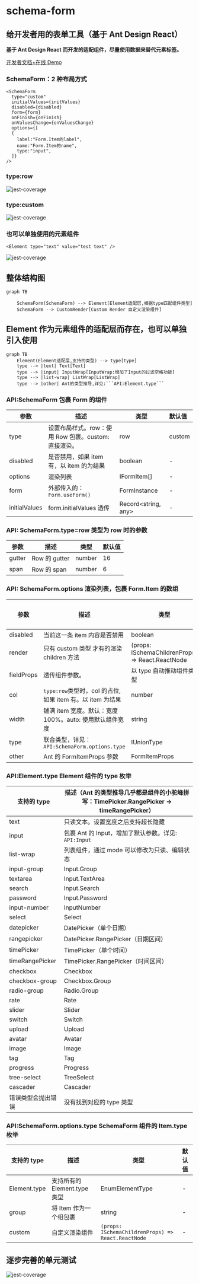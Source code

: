 # schema-form

## 给开发者用的表单工具（基于 Ant Design React）

**基于 Ant Design React 而开发的适配组件，尽量使用数据来替代元素标签。**

[开发者文档+在线 Demo](https://ayiaq1.github.io/schema-form/)

### SchemaForm：2 种布局方式

```
<SchemaForm
  type="custom"
  initialValues={initValues}
  disabled={disabled}
  form={form}
  onFinish={onFinish}
  onValuesChange={onValuesChange}
  options={[
  {
    label:"Form.Item的label",
    name:"Form.Item的name",
    type:"input",
  ]}
/>
```

### type:row

![jest-coverage](https://raw.githubusercontent.com/ayiaq1/schema-form/main/images/row-layout.png)

### type:custom

![jest-coverage](https://raw.githubusercontent.com/ayiaq1/schema-form/main/images/custom-layout.png)

### 也可以单独使用的元素组件

```
<Element type="text" value="test text" />
```

![jest-coverage](https://raw.githubusercontent.com/ayiaq1/schema-form/main/images/element-form.png)

## 整体结构图

```mermaid
graph TB

    SchemaForm(SchemaForm) --> Element[Element适配层,根据type匹配组件类型]
    SchemaForm --> CustomRender[Custom Render 自定义渲染组件]
```

## Element 作为元素组件的适配层而存在，也可以单独引入使用

````mermaid
graph TB
    Element(Element适配层,支持的类型) --> type[type]
    type --> |text| Text[Text]
    type --> |input| InputWrap[InputWrap:增加了Input的过滤空格功能]
    type --> |list-wrap| ListWrap[ListWrap]
    type --> |other| Ant的类型推导,详见:```API:Element.type```
````

### API:SchemaForm 包裹 Form 的组件

| 参数          | 描述                                                 | 类型                | 默认值 |
| ------------- | ---------------------------------------------------- | ------------------- | :----- |
| type          | 设置布局样式。row：使用 Row 包裹。custom: 直接渲染。 | row                 | custom |
| disabled      | 是否禁用，如果 item 有，以 item 的为结果             | boolean             | -      |
| options       | 渲染列表                                             | IFormItem[]         | -      |
| form          | 外部传入的：`Form.useForm()`                         | FormInstance        | -      |
| initialValues | form.initialValues 透传                              | Record<string, any> | -      |

### API: SchemaForm.type=row 类型为 row 时的参数

| 参数   | 描述          | 类型   | 默认值 |
| ------ | ------------- | ------ | :----- |
| gutter | Row 的 gutter | number | 16     |
| span   | Row 的 span   | number | 6      |

### API: SchemaForm.options 渲染列表，包裹 Form.Item 的数组

| 参数       | 描述                                                      | 类型                                             | 默认值 |
| ---------- | --------------------------------------------------------- | ------------------------------------------------ | :----- |
| disabled   | 当前这一条 item 内容是否禁用                              | boolean                                          | -      |
| render     | 只有 custom 类型 才有的渲染 children 方法                 | (props: ISchemaChildrenProps) => React.ReactNode | -      |
| fieldProps | 透传组件参数。                                            | 以 type 自动推动组件类型                         | -      |
| col        | `type:row`类型时，col 的占位,如果 item 有。以 item 为结果 | number                                           | -      |
| width      | 铺满 item 宽度。默认：宽度 100%。auto: 使用默认组件宽度   | string                                           | -      |
| type       | 联合类型，详见：`API:SchemaForm.options.type`             | IUnionType                                       | -      |
| other      | Ant 的 FormItemProps 参数                                 | FormItemProps                                    | -      |

### API:Element.type Element 组件的 type 枚举

| 支持的 type        | 描述（Ant 的类型推导几乎都是组件的小驼峰拼写：TimePicker.RangePicker -> timeRangePicker） |
| ------------------ | ----------------------------------------------------------------------------------------- |
| text               | 只读文本。设置宽度之后支持超长隐藏                                                        |
| input              | 包裹 Ant 的 Input，增加了默认参数。详见: `API:Input`                                      |
| list-wrap          | 列表组件，通过 mode 可以修改为只读、编辑状态                                              |
| input-group        | Input.Group                                                                               |
| textarea           | Input.TextArea                                                                            |
| search             | Input.Search                                                                              |
| password           | Input.Password                                                                            |
| input-number       | InputNumber                                                                               |
| select             | Select                                                                                    |
| datepicker         | DatePicker（单个日期）                                                                    |
| rangepicker        | DatePicker.RangePicker（日期区间）                                                        |
| timePicker         | TimePicker（单个时间）                                                                    |
| timeRangePicker    | TimePicker.RangePicker（时间区间）                                                        |
| checkbox           | Checkbox                                                                                  |
| checkbox-group     | Checkbox.Group                                                                            |
| radio-group        | Radio.Group                                                                               |
| rate               | Rate                                                                                      |
| slider             | Slider                                                                                    |
| switch             | Switch                                                                                    |
| upload             | Upload                                                                                    |
| avatar             | Avatar                                                                                    |
| image              | Image                                                                                     |
| tag                | Tag                                                                                       |
| progress           | Progress                                                                                  |
| tree-select        | TreeSelect                                                                                |
| cascader           | Cascader                                                                                  |
| 错误类型会抛出错误 | 没有找到对应的 type 类型                                                                  |

### API:SchemaForm.options.type SchemaForm 组件的 Item.type 枚举

| 支持的 type  | 描述                         | 类型                                               | 默认值 |
| ------------ | ---------------------------- | -------------------------------------------------- | :----- |
| Element.type | 支持所有的 Element.type 类型 | EnumElementType                                    | -      |
| group        | 将 Item 作为一个组包裹       | string                                             | -      |
| custom       | 自定义渲染组件               | `(props: ISchemaChildrenProps) => React.ReactNode` | -      |

## 逐步完善的单元测试

![jest-coverage](https://raw.githubusercontent.com/ayiaq1/schema-form/main/images/jest-coverage.png)

